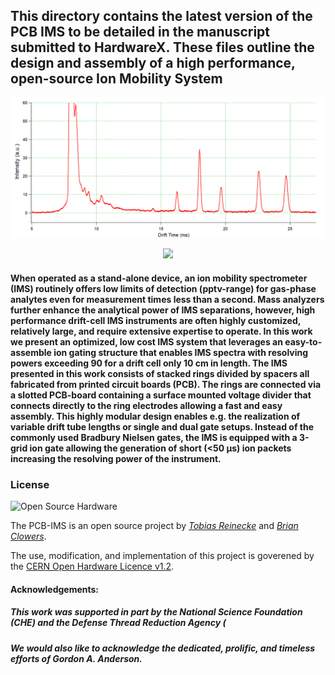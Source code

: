 ## This directory contains the latest version of the PCB IMS to be detailed in the manuscript submitted to HardwareX.  These files outline the design and assembly of a high performance, open-source Ion Mobility System

<p align="center">
  <img src="Figures/Spec.png" width="700px"/></p>
</center>
<p align="center">
  <img src="Figures/3gridfoto.png" width="500px"/></p>
</center>

#### When operated as a stand-alone device, an ion mobility spectrometer (IMS) routinely offers low limits of detection (pptv-range) for gas-phase analytes even for measurement times less than a second. Mass analyzers further enhance the analytical power of IMS separations, however, high performance drift-cell IMS instruments are often highly customized, relatively large, and require extensive expertise to operate. In this work we present an optimized, low cost IMS system that leverages an easy-to-assemble ion gating structure that enables IMS spectra with resolving powers exceeding 90 for a drift cell only 10 cm in length. The IMS presented in this work consists of stacked rings divided by spacers all fabricated from printed circuit boards (PCB). The rings are connected via a slotted PCB-board containing a surface mounted voltage divider that connects directly to the ring electrodes allowing a fast and easy assembly. This highly modular design enables e.g. the realization of variable drift tube lengths or single and dual gate setups. Instead of the commonly used Bradbury Nielsen gates, the IMS is equipped with a 3-grid ion gate allowing the generation of short (<50 μs) ion packets increasing the resolving power of the instrument. 

### License

![Open Source Hardware](https://i0.wp.com/www.oshwa.org/wp-content/uploads/2014/03/oshw-logo-200-px.png?zoom=2&resize=190%2C200) 

The PCB-IMS is an open source project by [*Tobias Reinecke*](mailto:treinecke@gmail.com) and [*Brian Clowers*](mailto:bhclowers@gmail.com).

The use, modification, and implementation of this project is goverened by the [CERN Open Hardware Licence v1.2](LICENSE).

#### Acknowledgements:
##### This work was supported in part by the National Science Foundation (CHE) and the Defense Thread Reduction Agency (
##### We would also like to acknowledge the dedicated, prolific, and timeless efforts of Gordon A. Anderson.  

